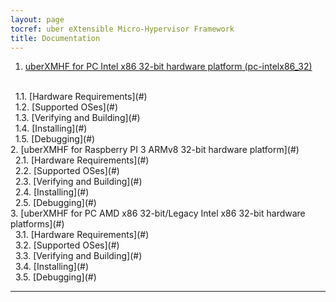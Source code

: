 ```yaml
---
layout: page
tocref: uber eXtensible Micro-Hypervisor Framework
title: Documentation
---
```


1. [uberXMHF for PC Intel x86 32-bit hardware platform (pc-intelx86_32)](#)
<br/>
&nbsp;&nbsp;1.1. [Hardware Requirements](#)
<br/>
&nbsp;&nbsp;1.2. [Supported OSes](#)
<br/>
&nbsp;&nbsp;1.3. [Verifying and Building](#)
<br/>
&nbsp;&nbsp;1.4. [Installing](#)
<br/>
&nbsp;&nbsp;1.5. [Debugging](#)
<br/>
2. [uberXMHF for Raspberry PI 3 ARMv8 32-bit hardware platform](#)
<br/>
&nbsp;&nbsp;2.1. [Hardware Requirements](#)
<br/>
&nbsp;&nbsp;2.2. [Supported OSes](#)
<br/>
&nbsp;&nbsp;2.3. [Verifying and Building](#)
<br/>
&nbsp;&nbsp;2.4. [Installing](#)
<br/>
&nbsp;&nbsp;2.5. [Debugging](#)
<br/>
3. [uberXMHF for PC AMD x86 32-bit/Legacy Intel x86 32-bit hardware platforms](#)
<br/>
&nbsp;&nbsp;3.1. [Hardware Requirements](#)
<br/>
&nbsp;&nbsp;3.2. [Supported OSes](#)
<br/>
&nbsp;&nbsp;3.3. [Verifying and Building](#)
<br/>
&nbsp;&nbsp;3.4. [Installing](#)
<br/>
&nbsp;&nbsp;3.5. [Debugging](#)
<br/>

<hr>

